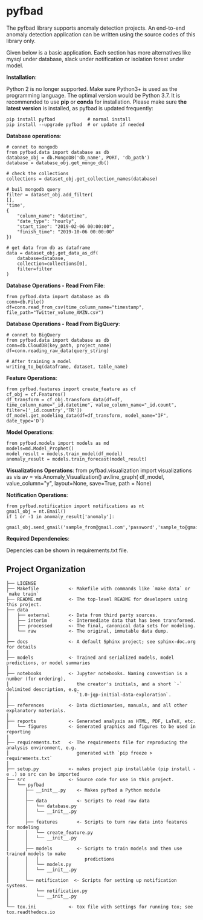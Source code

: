 pyfbad
==============================

The pyfbad library supports anomaly detection projects. An end-to-end anomaly detection application can be written using the source codes of this library only.

Given below is a basic application. Each section has more alternatives like mysql under database, slack under notification or isolation forest under model.

**Installation**:

Python 2 is no longer supported. Make sure Python3+ is used as the programming language. The optimal version would be Python 3.7. It is recommended to use **pip** or **conda** for installation. Please make sure
**the latest version** is installed, as pyfbad is updated frequently:

    pip install pyfbad            # normal install
    pip install --upgrade pyfbad  # or update if needed

**Database operations**:

    # connet to mongodb
    from pyfbad.data import database as db
    database_obj = db.MongoDB('db_name', PORT, 'db_path')
    database = database_obj.get_mongo_db()

    # check the collections
    collections = dataset_obj.get_collection_names(database)

    # buil mongodb query
    filter = dataset_obj.add_filter(
    [],
    'time',
    {
        "column_name": "datetime",
        "date_type": "hourly",
        "start_time": "2019-02-06 00:00:00",
        "finish_time": "2019-10-06 00:00:00"
    })

    # get data from db as dataframe
    data = dataset_obj.get_data_as_df(
        database=database,
        collection=collections[0],
        filter=filter
    )
**Database Operations - Read From File**:

    from pyfbad.data import database as db
    conn=db.File()
    df=conn.read_from_csv(time_column_name="timestamp", file_path="Twitter_volume_AMZN.csv")

**Database Operations - Read From BigQuery**:

    # connet to BigQuery
    from pyfbad.data import database as db
    conn=db.CloudDB(key_path, project_name)
    df=conn.reading_raw_data(query_string)

    # After training a model
    writing_to_bq(dataframe, dataset, table_name)

**Feature Operations**:

    from pyfbad.features import create_feature as cf
    cf_obj = cf.Features()
    df_transform = cf_obj.transform_data(df=df, time_column_name="_id.datetime", value_column_name="_id.count", filter=['_id.country','TR'])
    df_model.get_modeling_data(df=df_transform, model_name="IF", date_type='D')

**Model Operations**:

    from pyfbad.models import models as md
    models=md.Model_Prophet()
    model_result = models.train_model(df_model)
    anomaly_result = models.train_forecast(model_result)

**Visualizations Operations**:
    from pyfbad.visualization import visualizations as vis
    av = vis.Anomaly_Visualization()
    av.line_graph( df_model, value_column="y", layout=None, save=True, path = None)

**Notification Operations**:

    from pyfbad.notification import notifications as nt
    gmail_obj = nt.Email()
    if 1 or -1 in anomaly_result['anomaly']:
        gmail_obj.send_gmail('sample_from@gmail.com','password','sample_to@gmail.com')

**Required Dependencies**:

Depencies can be shown in requirements.txt file.


Project Organization
------------

    ├── LICENSE
    ├── Makefile           <- Makefile with commands like `make data` or `make train`
    ├── README.md          <- The top-level README for developers using this project.
    ├── data
    │   ├── external       <- Data from third party sources.
    │   ├── interim        <- Intermediate data that has been transformed.
    │   ├── processed      <- The final, canonical data sets for modeling.
    │   └── raw            <- The original, immutable data dump.
    │
    ├── docs               <- A default Sphinx project; see sphinx-doc.org for details
    │
    ├── models             <- Trained and serialized models, model predictions, or model summaries
    │
    ├── notebooks          <- Jupyter notebooks. Naming convention is a number (for ordering),
    │                         the creator's initials, and a short `-` delimited description, e.g.
    │                         `1.0-jqp-initial-data-exploration`.
    │
    ├── references         <- Data dictionaries, manuals, and all other explanatory materials.
    │
    ├── reports            <- Generated analysis as HTML, PDF, LaTeX, etc.
    │   └── figures        <- Generated graphics and figures to be used in reporting
    │
    ├── requirements.txt   <- The requirements file for reproducing the analysis environment, e.g.
    │                         generated with `pip freeze > requirements.txt`
    │
    ├── setup.py           <- makes project pip installable (pip install -e .) so src can be imported
    ├── src                <- Source code for use in this project.
    │   └── pyfbad
    │      ├── __init__.py    <- Makes pyfbad a Python module
    │      │
    │      ├── data           <- Scripts to read raw data
    │      │   └── database.py
    │      │   └── __init__.py
    │      │
    │      ├── features       <- Scripts to turn raw data into features for modeling
    │      │   └── create_feature.py
    │      │   └── __init__.py
    │      │
    │      ├── models         <- Scripts to train models and then use trained models to make
    │      │   │                 predictions
    │      │   └── models.py
    │      │   └── __init__.py
    │      │
    │      └── notification  <- Scripts for setting up notification systems.
    │          └── notification.py
    │          └── __init__.py
    │
    └── tox.ini            <- tox file with settings for running tox; see tox.readthedocs.io

